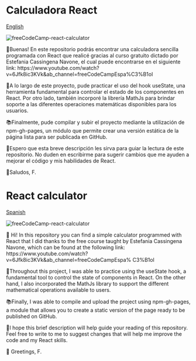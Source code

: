 <h1 id="spanishReadme">Calculadora React</h1>

[English](#react-calculator)

![freeCodeCamp-react-calculator](https://user-images.githubusercontent.com/108038008/205326404-ecb1bd18-bd07-4b33-87ed-47b196be350e.jpg)

<p>📄Buenas! En este repositorio podrás encontrar una calculadora sencilla programada con React que realicé gracias al curso gratuito dictado por Estefania Cassingena Navone, el cual puede encontrarse en el siguiente link: https://www.youtube.com/watch?v=6Jfk8ic3KVk&ab_channel=freeCodeCampEspa%C3%B1ol</p> 
<p>📌A lo largo de este proyecto, pude practicar el uso del hook useState, una herramienta fundamental para controlar el estado de los componentes en React. Por otro lado, también incorporé la librería MathJs para brindar soporte a las diferentes operaciones matemáticas disponibles para los usuarios.</p>
<p>📚Finalmente, pude compilar y subir el proyecto mediante la utilización de npm-gh-pages, un módulo que permite crear una versión estática de la página lista para ser publicada en GitHub.</p>
<p>🔎Espero que esta breve descripción les sirva para guiar la lectura de este repositorio. No duden en escribirme para sugerir cambios que me ayuden a mejorar el código y mis habilidades de React.</p>
<p>🤖Saludos, F.</p>

# React calculator

<a href="#spanishReadme">Spanish</a>

![freeCodeCamp-react-calculator](https://user-images.githubusercontent.com/108038008/205326428-f22a9ca1-482c-41aa-ab8d-09f652e2e79d.jpg)

<p>📄 Hi! In this repository you can find a simple calculator programmed with React that I did thanks to the free course taught by Estefania Cassingena Navone, which can be found at the following link: https://www.youtube.com/watch?v=6Jfk8ic3KVk&ab_channel=freeCodeCampEspa% C3%B1ol</p>
<p>📌Throughout this project, I was able to practice using the useState hook, a fundamental tool to control the state of components in React. On the other hand, I also incorporated the MathJs library to support the different mathematical operations available to users.</p>
<p>📚Finally, I was able to compile and upload the project using npm-gh-pages, a module that allows you to create a static version of the page ready to be published on GitHub.</p>
<p>🔎I hope this brief description will help guide your reading of this repository. Feel free to write to me to suggest changes that will help me improve the code and my React skills.</p>
<p>🤖 Greetings, F.</p>
